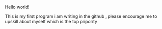 Hello world!


This is my first program i am writing in the github , please encourage me to upskill about myself which is the top pripority
